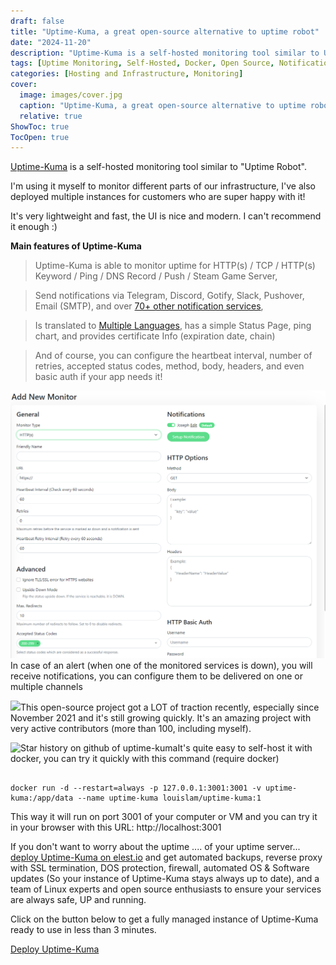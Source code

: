 ```yaml
---
draft: false
title: "Uptime-Kuma, a great open-source alternative to uptime robot"
date: "2024-11-20"
description: "Uptime-Kuma is a self-hosted monitoring tool similar to Uptime Robot, providing uptime monitoring for various protocols, notifications via multiple channels, and customizable configurations. It's lightweight, fast, and easy to deploy with Docker. You can self-host or opt for managed hosting for added convenience and security."
tags: [Uptime Monitoring, Self-Hosted, Docker, Open Source, Notifications, Infrastructure, DevOps, Monitoring Tool]
categories: [Hosting and Infrastructure, Monitoring]
cover:
  image: images/cover.jpg
  caption: "Uptime-Kuma, a great open-source alternative to uptime robot"
  relative: true
ShowToc: true
TocOpen: true
---
```



[Uptime\-Kuma](https://octabyte.io/hosting-and-infrastructure/monitoring/uptime-kuma) is a self\-hosted monitoring tool similar to "Uptime Robot". 

I'm using it myself to monitor different parts of our infrastructure, I've also deployed multiple instances for customers who are super happy with it!

It's very lightweight and fast, the UI is nice and modern. I can't recommend it enough :)

**Main features of Uptime\-Kuma**


> Uptime\-Kuma is able to monitor uptime for HTTP(s) / TCP / HTTP(s) Keyword / Ping / DNS Record / Push / Steam Game Server,


> Send notifications via Telegram, Discord, Gotify, Slack, Pushover, Email (SMTP), and over [70\+ other notification services](https://github.com/louislam/uptime-kuma/tree/master/src/components/notifications?ref=blog.octabyte.io),


> Is translated to [Multiple Languages](https://github.com/louislam/uptime-kuma/tree/master/src/languages?ref=blog.octabyte.io), has a simple Status Page, ping chart, and provides certificate Info (expiration date, chain)


> And of course, you can configure the heartbeat interval, number of retries, accepted status codes, method, body, headers, and even basic auth if your app needs it!

![](images/image.png)In case of an alert (when one of the monitored services is down), you will receive notifications, you can configure them to be delivered on one or multiple channels

![](https://blog.elest.io/content/images/2022/02/image-1.png)This open\-source project got a LOT of traction recently, especially since November 2021 and it's still growing quickly. It's an amazing project with very active contributors (more than 100, including myself).

![Star history on github of uptime-kuma](https://blog.elest.io/content/images/2022/02/star-history-202229.png)It's quite easy to self\-host it with docker, you can try it quickly with this command (require docker)




```

docker run -d --restart=always -p 127.0.0.1:3001:3001 -v uptime-kuma:/app/data --name uptime-kuma louislam/uptime-kuma:1

```


This way it will run on port 3001 of your computer or VM and you can try it in your browser with this URL: http://localhost:3001

If you don't want to worry about the uptime .... of your uptime server... [deploy Uptime\-Kuma on elest.io](https://octabyte.io/hosting-and-infrastructure/monitoring/uptime-kuma) and get automated backups, reverse proxy with SSL termination, DOS protection, firewall, automated OS \& Software updates (So your instance of Uptime\-Kuma stays always up to date), and a team of Linux experts and open source enthusiasts to ensure your services are always safe, UP and running.

Click on the button below to get a fully managed instance of Uptime\-Kuma ready to use in less than 3 minutes. 

[Deploy Uptime\-Kuma](https://octabyte.io/hosting-and-infrastructure/monitoring/uptime-kuma)

